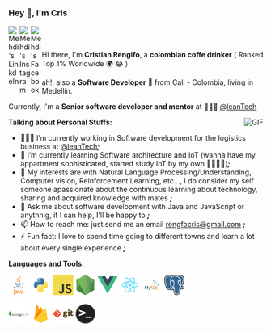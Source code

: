 ### Hey 👋, I'm Cris

<a href="https://www.linkedin.com/in/cristian-rengifo-esparragoza/">
  <img align="left" alt="Mehdi's LinkdeIn" width="22px" src="https://cdn.jsdelivr.net/npm/simple-icons@v3/icons/linkedin.svg" />
</a>
<a href="https://www.instagram.com/reng.cris/">
  <img align="left" alt="Mehdi's Instagram" width="22px" src="https://cdn.jsdelivr.net/npm/simple-icons@v3/icons/instagram.svg" />
</a>
<a href="https://twitter.com/rengifocris_dev">
  <img align="left" alt="Mehdi's Facebook" width="22px" src="https://cdn.jsdelivr.net/npm/simple-icons@v3/icons/twitter.svg" />
</a>
<br />
<br />

Hi there, I'm **Cristian Rengifo**, a **colombian coffe drinker** ( Ranked Top 1% Worldwide 🌍 😂 ) 
<br />

ah!, also a **Software Developer** 🚀 from Cali - Colombia, living in Medellín. 
<br />

Currently, I'm a **Senior software developer and mentor** at 👨🏽‍💻 [@leanTech](https://www.leangroup.com/solutions/leantech) 
<br />

<img align="right" alt="GIF" src="https://i.pinimg.com/originals/f0/f0/d9/f0f0d932d6e39c7af5aa305cbd8da735.gif" />


**Talking about Personal Stuffs:**

- 👨🏽‍💻 I’m currently working in Software development for the logistics business at [@leanTech](https://www.leangroup.com/solutions/leantech)***;***
- 🌱 I’m currently learning Software architecture and IoT (wanna have my appartment sophisticated, started study IoT by my own 🙈🧑🏽‍💻)***;***
- 🔭 My interests are with Natural Language Processing/Understanding, Computer vision, Reinforcement Learning, etc..., I do consider my self someone apassionate about the continuous learning about technology, sharing and acquired knowledge with mates ***;***
- 💬 Ask me about software development with Java and JavaScript or anythnig, if I can help, I'll be happy to ***;***
- 📫 How to reach me: just send me an email rengfocris@gmail.com ***;***
- ⚡ Fun fact: I love to spend time going to different towns and learn a lot about every single experience ***;***

**Languages and Tools:**  

<code><img height="40" src="https://raw.githubusercontent.com/github/explore/80688e429a7d4ef2fca1e82350fe8e3517d3494d/topics/java/java.png"></code>
<code><img height="40" src="https://raw.githubusercontent.com/github/explore/80688e429a7d4ef2fca1e82350fe8e3517d3494d/topics/python/python.png"></code>
<code><img height="40" src="https://raw.githubusercontent.com/github/explore/80688e429a7d4ef2fca1e82350fe8e3517d3494d/topics/javascript/javascript.png"></code>
<code><img height="40" src="https://raw.githubusercontent.com/github/explore/80688e429a7d4ef2fca1e82350fe8e3517d3494d/topics/nodejs/nodejs.png"></code>
<code><img height="40" src="https://raw.githubusercontent.com/github/explore/80688e429a7d4ef2fca1e82350fe8e3517d3494d/topics/vue/vue.png"></code>
<code><img height="40" src="https://raw.githubusercontent.com/github/explore/80688e429a7d4ef2fca1e82350fe8e3517d3494d/topics/react/react.png"></code>
<code><img height="40" src="https://raw.githubusercontent.com/github/explore/80688e429a7d4ef2fca1e82350fe8e3517d3494d/topics/mysql/mysql.png"></code>
<code><img height="40" src="https://raw.githubusercontent.com/github/explore/80688e429a7d4ef2fca1e82350fe8e3517d3494d/topics/postgresql/postgresql.png"></code>

<code><img height="40" src="https://raw.githubusercontent.com/github/explore/80688e429a7d4ef2fca1e82350fe8e3517d3494d/topics/mongodb/mongodb.png"></code>
<code><img height="40" src="https://raw.githubusercontent.com/github/explore/80688e429a7d4ef2fca1e82350fe8e3517d3494d/topics/firebase/firebase.png"></code>
<code><img height="40" src="https://raw.githubusercontent.com/github/explore/80688e429a7d4ef2fca1e82350fe8e3517d3494d/topics/git/git.png"></code>
<code><img height="40" src="https://raw.githubusercontent.com/github/explore/80688e429a7d4ef2fca1e82350fe8e3517d3494d/topics/terminal/terminal.png"></code>
